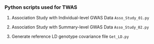 ### Python scripts used for TWAS

1. Association Study with Individual-level GWAS Data  `Asso_Study_01.py`

2. Association Study with Summary-level GWAS Data `Asso_Study_02.py`

3. Generate reference LD genotype covariance file `Get_LD.py`


